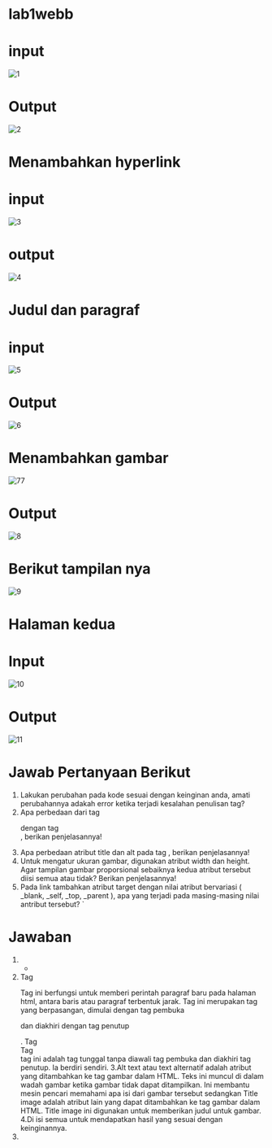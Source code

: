 # lab1webb
# input
![1](https://user-images.githubusercontent.com/56523254/112985961-185a8800-918b-11eb-9bd9-a5fe7967f223.png)
# Output
![2](https://user-images.githubusercontent.com/56523254/112986470-bcdcca00-918b-11eb-84af-67b1b73c8cbf.png)
# Menambahkan hyperlink
# input
![3](https://user-images.githubusercontent.com/56523254/112986781-24931500-918c-11eb-80e7-b33cf01fd149.png)
# output
![4](https://user-images.githubusercontent.com/56523254/112987103-8ce1f680-918c-11eb-9a43-bc70cd0bea7c.png)
# Judul dan paragraf
# input
![5](https://user-images.githubusercontent.com/56523254/112987546-0a0d6b80-918d-11eb-96b9-c1d32d7749ac.png)
# Output
![6](https://user-images.githubusercontent.com/56523254/112987784-4771f900-918d-11eb-9e80-0ca440c18a92.png)
# Menambahkan gambar
![77](https://user-images.githubusercontent.com/56523254/112988264-d67f1100-918d-11eb-9c2d-658dd011f840.png)
# Output
![8](https://user-images.githubusercontent.com/56523254/112988440-0b8b6380-918e-11eb-81d4-9cc533c5e52a.png)
# Berikut tampilan nya
![9](https://user-images.githubusercontent.com/56523254/112988843-7ccb1680-918e-11eb-9336-b935058efd1e.png)
# Halaman kedua
# Input
![10](https://user-images.githubusercontent.com/56523254/112989198-d8959f80-918e-11eb-80c3-101bfb2b57a7.png)
# Output
![11](https://user-images.githubusercontent.com/56523254/112989425-1c88a480-918f-11eb-8661-f211bfc6c56e.png)
# Jawab Pertanyaan Berikut

  1. Lakukan perubahan pada kode sesuai dengan keinginan anda, amati perubahannya adakah error ketika terjadi kesalahan penulisan tag?
  2. Apa perbedaan dari tag <p> dengan tag <br>, berikan penjelasannya!
  3. Apa perbedaan atribut title dan alt pada tag <img>, berikan penjelasannya!
  4. Untuk mengatur ukuran gambar, digunakan atribut width dan height. Agar tampilan gambar proporsional sebaiknya kedua atribut tersebut diisi semua atau tidak? Berikan penjelasannya!
  5. Pada link tambahkan atribut target dengan nilai atribut bervariasi ( _blank, _self, _top, _parent ), apa yang terjadi pada masing-masing nilai antribut tersebut?
`
  # Jawaban

  1. -
  2. Tag <p>
      Tag ini berfungsi untuk memberi perintah paragraf baru pada halaman html, antara baris atau paragraf terbentuk jarak.
      Tag ini merupakan tag yang berpasangan, dimulai dengan tag pembuka <p> dan diakhiri dengan tag penutup</p>.
      Tag <br/>
      Tag <br/>  tag ini adalah tag tunggal tanpa diawali tag pembuka dan diakhiri tag penutup. Ia berdiri sendiri.
  3.Alt text atau text alternatif adalah atribut yang ditambahkan ke tag gambar dalam HTML. Teks ini muncul di dalam wadah gambar ketika gambar tidak dapat ditampilkan. Ini membantu mesin pencari memahami apa isi dari gambar tersebut sedangkan Title image adalah atribut lain yang dapat ditambahkan ke tag gambar dalam HTML. Title image ini digunakan untuk memberikan judul untuk gambar.
  4.Di isi semua untuk mendapatkan hasil yang sesuai dengan keinginannya.
  5.
